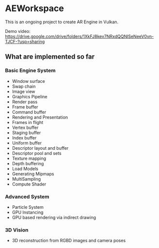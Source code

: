 # AEWorkspace

This is an ongoing project to create AR Engine in Vulkan.

Demo video: https://drive.google.com/drive/folders/1XkFJ8kev7NRxdQQNISeNeeV0vn-TJCF-?usp=sharing

## What are implemented so far

### Basic Engine System

- Window surface
- Swap chain
- Image view
- Graphics Pipeline
- Render pass
- Frame buffer
- Command buffer
- Rendering and Presentation
- Frames in flight
- Vertex buffer
- Staging buffer
- Index buffer
- Uniform buffer
- Descriptor layout and buffer
- Descriptor pool and sets
- Texture mapping
- Depth buffering
- Load Models
- Generating Mipmaps
- MultiSampling
- Compute Shader

### Advanced System

- Particle System
- GPU Instancing
- GPU based rendering via indirect drawing

### 3D Vision

- 3D reconstruction from RGBD images and camera poses
